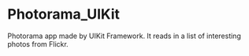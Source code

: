 # Photorama_UIKit

Photorama app made by UIKit Framework. It reads in a list of interesting photos from Flickr.
